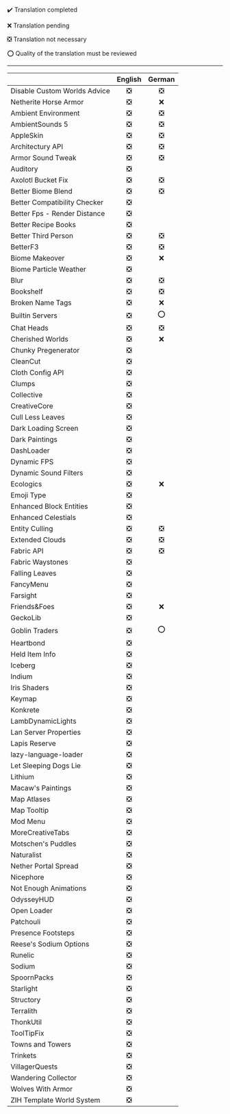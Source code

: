 ✔️ Translation completed

❌ Translation pending

❎ Translation not necessary

⭕ Quality of the translation must be reviewed

-----

|  | English | German |
| :---         |:---:|:---:|
| Disable Custom Worlds Advice   | ❎ | ❎ |
| Netherite Horse Armor     | ❎ | ❌ |
| Ambient Environment    | ❎ | ❎ |
| AmbientSounds 5     | ❎ | ❎ |
| AppleSkin    | ❎ | ❎ |
| Architectury API | ❎ | ❎ |
| Armor Sound Tweak | ❎ | ❎ |
| Auditory | ❎ |  |
| Axolotl Bucket Fix | ❎ | ❎ |
| Better Biome Blend | ❎ | ❎ |
| Better Compatibility Checker | ❎ |  |
| Better Fps - Render Distance | ❎ |  |
| Better Recipe Books | ❎ |  |
| Better Third Person | ❎ | ❎ |
| BetterF3 | ❎ | ❎ |
| Biome Makeover | ❎ | ❌ |
| Biome Particle Weather | ❎ |  |
| Blur | ❎ | ❎ |
| Bookshelf | ❎ | ❎ |
| Broken Name Tags | ❎ | ❌ |
| Builtin Servers | ❎ | ⭕ |
| Chat Heads | ❎ | ❎ |
| Cherished Worlds | ❎ | ❌ |
| Chunky Pregenerator | ❎ |  |
| CleanCut | ❎ |  |
| Cloth Config API | ❎ |  |
| Clumps | ❎ |  |
| Collective | ❎ |  |
| CreativeCore | ❎ |  |
| Cull Less Leaves | ❎ |  |
| Dark Loading Screen | ❎ |  |
| Dark Paintings | ❎ |  |
| DashLoader | ❎ |  |
| Dynamic FPS | ❎ |  |
| Dynamic Sound Filters | ❎ |  |
| Ecologics | ❎ | ❌ |
| Emoji Type | ❎ |  |
| Enhanced Block Entities | ❎ |  |
| Enhanced Celestials | ❎ |  |
| Entity Culling | ❎ | ❎ |
| Extended Clouds | ❎ | ❎ |
| Fabric API | ❎ | ❎ |
| Fabric Waystones | ❎ |  |
| Falling Leaves | ❎ |  |
| FancyMenu | ❎ |  |
| Farsight | ❎ |  |
| Friends&Foes | ❎ | ❌ |
| GeckoLib | ❎ |  |
| Goblin Traders | ❎ | ⭕ |
| Heartbond | ❎ | |
| Held Item Info | ❎ |  |
| Iceberg | ❎ |  |
| Indium | ❎ |  |
| Iris Shaders | ❎ |  |
| Keymap | ❎ |  |
| Konkrete | ❎ |  |
| LambDynamicLights | ❎ |  |
| Lan Server Properties | ❎ |  |
| Lapis Reserve | ❎ |  |
| lazy-language-loader | ❎ |  |
| Let Sleeping Dogs Lie | ❎ |  |
| Lithium | ❎ |  |
| Macaw's Paintings | ❎ |  |
| Map Atlases | ❎ |  |
| Map Tooltip | ❎ |  |
| Mod Menu | ❎ |  |
| MoreCreativeTabs | ❎ |  |
| Motschen's Puddles | ❎ |  |
| Naturalist | ❎ |  |
| Nether Portal Spread | ❎ |  |
| Nicephore | ❎ |  |
| Not Enough Animations | ❎ |  |
| OdysseyHUD | ❎ |  |
| Open Loader | ❎ |  |
| Patchouli | ❎ |  |
| Presence Footsteps | ❎ |  |
| Reese's Sodium Options | ❎ |  |
| Runelic | ❎ |  |
| Sodium | ❎ |  |
| SpoornPacks | ❎ |  |
| Starlight | ❎ |  |
| Structory | ❎ |  |
| Terralith | ❎ |  |
| ThonkUtil | ❎ |  |
| ToolTipFix | ❎ |  |
| Towns and Towers | ❎ |  |
| Trinkets | ❎ |  |
| VillagerQuests | ❎ |  |
| Wandering Collector | ❎ |  |
| Wolves With Armor | ❎ |  |
| ZIH Template World System | ❎ |  |
